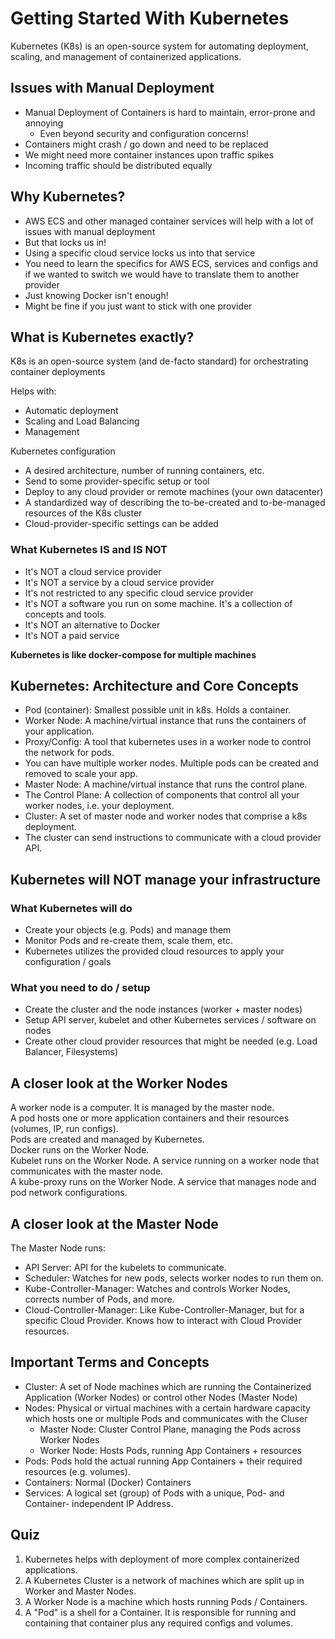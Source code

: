 # Getting Started With Kubernetes

Kubernetes (K8s) is an open-source system for automating deployment, scaling, and management of containerized applications.

## Issues with Manual Deployment

* Manual Deployment of Containers is hard to maintain, error-prone and annoying
  * Even beyond security and configuration concerns!
* Containers might crash / go down and need to be replaced
* We might need more container instances upon traffic spikes
* Incoming traffic should be distributed equally

## Why Kubernetes?

* AWS ECS and other managed container services will help with a lot of issues with manual deployment
* But that locks us in!
* Using a specific cloud service locks us into that service
* You need to learn the specifics for AWS ECS, services and configs and if we wanted to switch we would have to
translate them to another provider
* Just knowing Docker isn't enough!
* Might be fine if you just want to stick with one provider

## What is Kubernetes exactly?

K8s is an open-source system (and de-facto standard) for orchestrating container deployments

Helps with: 
* Automatic deployment
* Scaling and Load Balancing
* Management

Kubernetes configuration
* A desired architecture, number of running containers, etc.
* Send to some provider-specific setup or tool
* Deploy to any cloud provider or remote machines (your own datacenter)
* A standardized way of describing the to-be-created and to-be-managed resources of the K8s cluster
* Cloud-provider-specific settings can be added

### What Kubernetes IS and IS NOT

* It's NOT a cloud service provider
* It's NOT a service by a cloud service provider
* It's not restricted to any specific cloud service provider
* It's NOT a software you run on some machine. It's a collection of concepts and tools.
* It's NOT an alternative to Docker
* It's NOT a paid service

**Kubernetes is like docker-compose for multiple machines**

## Kubernetes: Architecture and Core Concepts

* Pod (container): Smallest possible unit in k8s. Holds a container.
* Worker Node: A machine/virtual instance that runs the containers of your application.
* Proxy/Config: A tool that kubernetes uses in a worker node to control the network for pods.
* You can have multiple worker nodes. Multiple pods can be created and removed to scale your app.
* Master Node: A machine/virtual instance that runs the control plane.
* The Control Plane: A collection of components that control all your worker nodes, i.e. your deployment.
* Cluster: A set of master node and worker nodes that comprise a k8s deployment.
* The cluster can send instructions to communicate with a cloud provider API.

## Kubernetes will NOT manage your infrastructure

### What Kubernetes will do
* Create your objects (e.g. Pods) and manage them
* Monitor Pods and re-create them, scale them, etc.
* Kubernetes utilizes the provided cloud resources to apply your configuration / goals

### What you need to do / setup
* Create the cluster and the node instances (worker + master nodes)
* Setup API server, kubelet and other Kubernetes services / software on nodes
* Create other cloud provider resources that might be needed (e.g. Load Balancer, Filesystems)

## A closer look at the Worker Nodes

A worker node is a computer. It is managed by the master node.  
A pod hosts one or more application containers and their resources (volumes, IP, run configs).  
Pods are created and managed by Kubernetes.  
Docker runs on the Worker Node.  
Kubelet runs on the Worker Node. A service running on a worker node that communicates with the master node.    
A kube-proxy runs on the Worker Node. A service that manages node and pod network configurations.  

## A closer look at the Master Node

The Master Node runs: 
* API Server: API for the kubelets to communicate.
* Scheduler: Watches for new pods, selects worker nodes to run them on.
* Kube-Controller-Manager: Watches and controls Worker Nodes, corrects number of Pods, and more.
* Cloud-Controller-Manager: Like Kube-Controller-Manager, but for a specific Cloud Provider. Knows how
to interact with Cloud Provider resources.

## Important Terms and Concepts

* Cluster: A set of Node machines which are running the Containerized Application (Worker Nodes) or 
control other Nodes (Master Node)
* Nodes: Physical or virtual machines with a certain hardware capacity which hosts one or multiple Pods
and communicates with the Cluser
  * Master Node: Cluster Control Plane, managing the Pods across Worker Nodes
  * Worker Node: Hosts Pods, running App Containers + resources
* Pods: Pods hold the actual running App Containers + their required resources (e.g. volumes).
* Containers: Normal (Docker) Containers
* Services: A logical set (group) of Pods with a unique, Pod- and Container- independent IP Address.

## Quiz

1. Kubernetes helps with deployment of more complex containerized applications.
2. A Kubernetes Cluster is a network of machines which are split up in Worker and Master Nodes.
3. A Worker Node is a machine which hosts running Pods / Containers.
4. A "Pod" is a shell for a Container. It is responsible for running and containing that container plus
any required configs and volumes.
